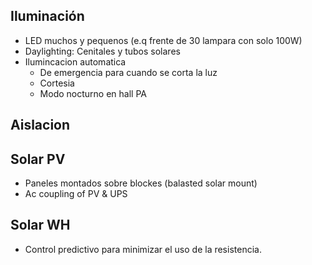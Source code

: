 ## Iluminación
* LED muchos y pequenos (e.q frente de 30 lampara con solo 100W)
* Daylighting: Cenitales y tubos solares
* Ilumincacion automatica
	* De emergencia para cuando se corta la luz
	* Cortesia
	* Modo nocturno en hall PA

## Aislacion

## Solar PV
* Paneles montados sobre blockes (balasted solar mount)
* Ac coupling of PV & UPS 

## Solar WH
*  Control predictivo para minimizar el uso de la resistencia.